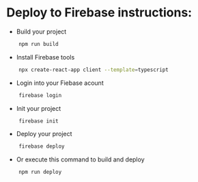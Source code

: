 # Deploy to Firebase instructions:

-   Build your project
```sh
    npm run build
```

-   Install Firebase tools
```sh
    npx create-react-app client --template=typescript
```

-   Login into your Fiebase acount
```sh
    firebase login
```

-   Init your project
```sh
    firebase init
```

-   Deploy your project
```sh
    firebase deploy
```

-  Or execute this command to build and deploy
```sh
    npm run deploy
```